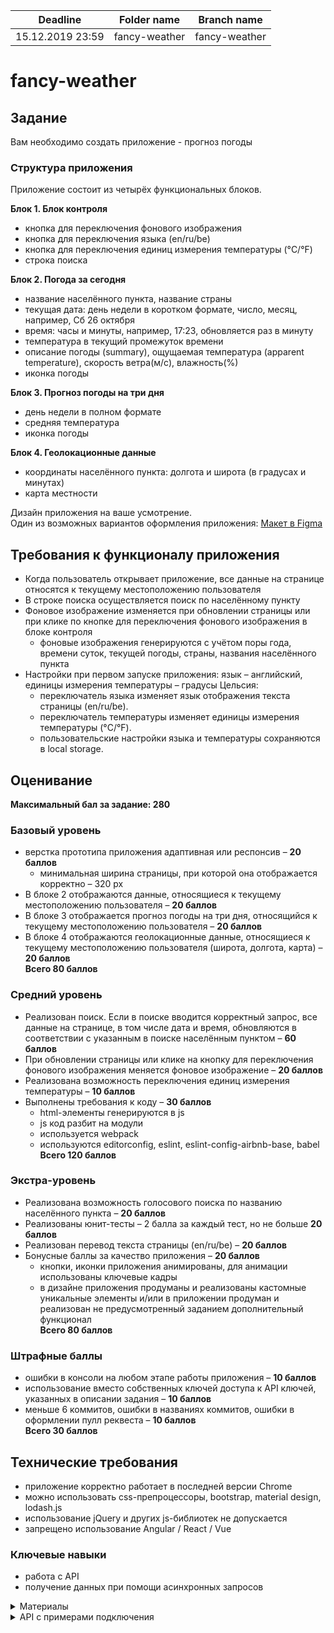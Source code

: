 | Deadline | Folder name | Branch name |
| ----------- | ------------- | ------------- |
| 15.12.2019 23:59 | fancy-weather | fancy-weather |

# fancy-weather

## Задание

Вам необходимо создать приложение - прогноз погоды

### Структура приложения

Приложение состоит из четырёх функциональных блоков.

**Блок 1. Блок контроля**

- кнопка для переключения фонового изображения
- кнопка для переключения языка (en/ru/be)
- кнопка для переключения единиц измерения температуры (°C/°F)
- строка поиска

**Блок 2. Погода за сегодня**

- название населённого пункта, название страны
- текущая дата: день недели в коротком формате, число, месяц, например, Сб 26 октября
- время: часы и минуты, например, 17:23, обновляется раз в минуту
- температура в текущий промежуток времени
- описание погоды (summary), ощущаемая температура (apparent temperature), скорость ветра(м/с), влажность(%)
- иконка погоды

**Блок 3. Прогноз погоды на три дня**

- день недели в полном формате
- средняя температура
- иконка погоды

**Блок 4. Геолокационные данные**

- координаты населённого пункта: долгота и широта (в градусах и минутах)
- карта местности

Дизайн приложения на ваше усмотрение.  
Один из возможных вариантов оформления приложения: [Макет в Figma](https://www.figma.com/file/3aQwTNcZWg5CTuvlQ1t5MQ/fancy-weather?node-id=0%3A1)

## Требования к функционалу приложения

- Когда пользователь открывает приложение, все данные на странице относятся к текущему местоположению пользователя
- В строке поиска осуществляется поиск по населённому пункту
- Фоновое изображение изменяется при обновлении страницы или при клике по кнопке для переключения фонового изображения в блоке контроля
  - фоновые изображения генерируются с учётом поры года, времени суток, текущей погоды, страны, названия населённого пункта
- Настройки при первом запуске приложения: язык – английский, единицы измерения температуры – градусы Цельсия: 
  - переключатель языка изменяет язык отображения текста страницы (en/ru/be).  
  - переключатель температуры изменяет единицы измерения температуры (°C/°F).
  - пользовательские настройки языка и температуры сохраняются в local storage.

## Оценивание

**Максимальный бал за задание: 280**

### Базовый уровень

- верстка прототипа приложения адаптивная или респонсив – **20 баллов**
  - минимальная ширина страницы, при которой она отображается корректно – 320 рх
- В блоке 2 отображаются данные, относящиеся к текущему местоположению пользователя – **20 баллов**
- В блоке 3 отображается прогноз погоды на три дня, относящийся к текущему местоположению пользователя – **20 баллов**
- В блоке 4 отображаются геолокационные данные, относящиеся к текущему местоположению пользователя (широта, долгота, карта) – **20 баллов**  
  **Всего 80 баллов**

### Средний уровень

- Реализован поиск. Если в поиске вводится корректный запрос, все данные на странице, в том числе дата и время, обновляются в соответствии с указанным в поиске населённым пунктом – **60 баллов**
- При обновлении страницы или клике на кнопку для переключения фонового изображения меняется фоновое изображение – **20 баллов**
- Реализована возможность переключения единиц измерения температуры – **10 баллов**
- Выполнены требования к коду – **30 баллов**
  - html-элементы генерируются в js
  - js код разбит на модули
  - используется webpack
  - используются editorconfig, eslint, eslint-config-airbnb-base, babel  
    **Всего 120 баллов**

### Экстра-уровень

- Реализована возможность голосового поиска по названию населённого пункта – **20 баллов**
- Реализованы юнит-тесты – 2 балла за каждый тест, но не больше **20 баллов**
- Реализован перевод текста страницы (en/ru/be) – **20 баллов**
- Бонусные баллы за качество приложения – **20 баллов**
  - кнопки, иконки приложения анимированы, для анимации использованы ключевые кадры
  - в дизайне приложения продуманы и реализованы кастомные уникальные элементы и/или в приложении продуман и реализован не предусмотренный заданием дополнительный функционал  
    **Всего 80 баллов**

### Штрафные баллы

- ошибки в консоли на любом этапе работы приложения – **10 баллов**
- использование вместо собственных ключей доступа к API ключей, указанных в описании задания – **10 баллов**
- меньше 6 коммитов, ошибки в названиях коммитов, ошибки в оформлении пулл реквеста – **10 баллов**  
  **Всего 30 баллов**

## Технические требования

- приложение корректно работает в последней версии Chrome
- можно использовать css-препроцессоры, bootstrap, material design, lodash.js
- использование jQuery и других js-библиотек не допускается
- запрещено использование Angular / React / Vue

### Ключевые навыки

- работа с API
- получение данных при помощи асинхронных запросов

<details> 
  <summary>Материалы</summary>
  
- **Документ с вопросами и ответами**
  - https://docs.google.com/spreadsheets/d/18BviVQSPjlrkByibrf7dg1ZXhNID66PBhrblXyNMFy8/edit#gid=0
- **Асинхронные запросы, fetch/async/await**
  - [Асинхронные запросы. Использование Fetch](https://developer.mozilla.org/ru/docs/Web/API/Fetch_API/Using_Fetch)
  - [Асинхронные функции (async/await)](https://youtu.be/5kAPExqSZ1I)
  - [JavaScript Fetch API and using Async/Await](https://dev.to/shoupn/javascript-fetch-api-and-using-asyncawait-47mp)

- **Дата и время**
  - [Date](https://developer.mozilla.org/ru/docs/Web/JavaScript/Reference/Global_Objects/Date)
  - [Date.prototype.toLocaleString](https://developer.mozilla.org/ru/docs/Web/JavaScript/Reference/Global_Objects/Date/toLocaleString)

- **Распознавание голоса в браузере**
  - [SpeechRecognition](https://developer.mozilla.org/ru/docs/Web/API/SpeechRecognition)
  - [JavaScript Speech Recognition](https://www.youtube.com/watch?v=0mJC0A72Fnw)

- **API погоды**
  - [React-приложение Прогноз погоды на 5 дней](https://medium.com/@leizl.samano/how-to-make-a-weather-app-using-react-403c88252deb)
  - [React-приложение Прогноз погоды](https://tproger.ru/translations/react-basic-weather-app/)

- **Советы по качеству кода**
  - [Магические числа](https://ru.code-basics.com/languages/javascript/modules/variables/lessons/magic-numbers)
  - [Как писать чистый код: обзор лучших практик JavaScript](https://techrocks.ru/2019/08/27/writing-clean-code-in-javascript/)
  - [Рекомендации по написанию чистого кода на JavaScript](https://habr.com/ru/company/ruvds/blog/454520/)
</details>

<details> 
  <summary>API с примерами подключения</summary>
  
**1. Данные о текущем местоположении пользователя**    
- https://ipinfo.io/ 
  - регистрируемся на сайте
  - получаем токен 
  - получаем данные о местоположении пользователя  
  `https://ipinfo.io/json?token=eb5b90bb77d46a` 
  - [API Docs](https://ipinfo.io/developers)

**2. API погоды**  
OpenWeatherMap, Weatherbit, AccuWeather, Dark Sky, Weather2020 и др.

- https://openweathermap.org/
  - регистрируемся на сайте
  - получаем API Key  
    `https://home.openweathermap.org/api_keys`
  - получаем данные о погоде на ближайшие пять дней  
    `https://api.openweathermap.org/data/2.5/forecast?q=Kiev&lang=ua&units=metric&APPID=a9a3a62789de80865407c0452e9d1c27`
  - [API Docs](https://openweathermap.org/api)
- https://darksky.net/
  - регистрируемся на сайте
    `https://darksky.net/dev/register`
  - подтверждаем email (переходим по ссылке, которая пришла на почту)
  - получаем Secret Key
  - получаем данные о погоде погоде на ближайшие семь дней  
    `https://api.darksky.net/forecast/2bf27985f5a6844febcdc43c99cc81ce/53.5359,27.3400?lang=be`
  - [API Docs](https://darksky.net/dev/docs)

**3. Фото для фона**

- https://unsplash.com/developers
  - регистрируемся на сайте
  - подтверждаем email (переходим по ссылке, которая пришла на почту)
  - создаём приложение  
    `https://unsplash.com/oauth/applications`
  - получаем Access Key
  - получаем фото для фона, которое меняется при каждом обновлении страницы  
    `https://api.unsplash.com/photos/random?orientation=landscape&per_page=1&query=nature&client_id=e2077ad31a806c894c460aec8f81bc2af4d09c4f8104ae3177bb809faf0eac17`
  - у данного сервиса есть лимит - 50 изображений в час
  - [API Docs](https://unsplash.com/documentation)

**4. Геолокакция**

- [Geolocation API](https://developer.mozilla.org/ru/docs/Web/API/Geolocation/getCurrentPosition)

**5. Картографические API**  
Google Maps API, API Яндекс Карт, MapBox, OpenStreetMap и др.

- https://www.mapbox.com
  - регистрируемся на сайте  
    `https://account.mapbox.com/auth/signup/`
  - подтверждаем email (переходим по ссылке, которая пришла на почту)
  - получаем Access token  
    `https://account.mapbox.com/`
  - выбираем понравившийся дизайн  
    `https://docs.mapbox.com/mapbox-gl-js/examples/`
  - [API Docs](https://docs.mapbox.com/api/maps/)

**6. Геокодирование**  
Google Geocoding, Яндекс.Карты Геокодирование, Nominatim OpenStreetMap, Data Science Toolkit, Gisgraphy, OpenCage Geocoder и др.

- https://opencagedata.com/
  - регистрируемся на сайте
  - получаем API key
  - получаем координаты по названию населённого пункта  
    `https://api.opencagedata.com/geocode/v1/json?q=Minsk&key=c6b6da0f80f24b299e08ee1075f81aa5&pretty=1&no_annotations=1`
  - [API Docs](https://opencagedata.com/api)
    </details>
